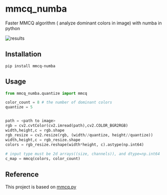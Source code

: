 # mmcq_numba
Faster MMCQ algorithm ( analyze dominant colors in image) with numba in python

![results](https://user-images.githubusercontent.com/19792127/216875249-2b2438a6-005f-4420-a517-5ad5e783dc68.png)

## Installation
``` pip install mmcq-numba ```

## Usage
```python
from mmcq_numba.quantize import mmcq

color_count = 8 # the number of dominant colors
quantize = 5 


path = <path to image>
rgb = cv2.cvtColor(cv2.imread(path),cv2.COLOR_BGR2RGB)
width,height,c = rgb.shape
rgb_resize = cv2.resize(rgb, (width//quantize, height//quantize))
width,height,c = rgb_resize.shape
colors = rgb_resize.reshape(width*height, c).astype(np.int64)
    
# input type must be 2d arrays((size, channels)), and dtype=np.int64
c_map = mmcq(colors, color_count)

```

## Reference
This project is based on [mmcq.py](https://github.com/kanghyojun/mmcq.py)